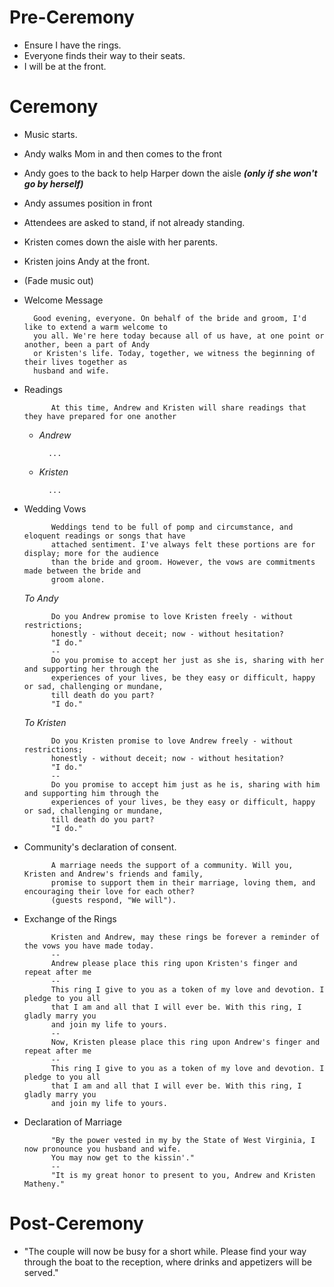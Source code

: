 Pre-Ceremony
============
- Ensure I have the rings.
- Everyone finds their way to their seats.
- I will be at the front.

Ceremony
========
- Music starts.

- Andy walks Mom in and then comes to the front

- Andy goes to the back to help Harper down the aisle ***(only if she won't go by herself)***

- Andy assumes position in front

- Attendees are asked to stand, if not already standing.

- Kristen comes down the aisle with her parents.
	
- Kristen joins Andy at the front.

- (Fade music out)

- Welcome Message
		
		Good evening, everyone. On behalf of the bride and groom, I'd like to extend a warm welcome to
		you all. We're here today because all of us have, at one point or another, been a part of Andy
		or Kristen's life. Today, together, we witness the beginning of their lives together as
		husband and wife.

- Readings

			At this time, Andrew and Kristen will share readings that they have prepared for one another
	
	- *Andrew*
	
			...
	
	- *Kristen*
	
			...
	

- Wedding Vows

			Weddings tend to be full of pomp and circumstance, and eloquent readings or songs that have
			attached sentiment. I've always felt these portions are for display; more for the audience
			than the bride and groom. However, the vows are commitments made between the bride and
			groom alone.


	*To Andy*
	
			Do you Andrew promise to love Kristen freely - without restrictions; 
			honestly - without deceit; now - without hesitation?
			"I do."	
			--
			Do you promise to accept her just as she is, sharing with her and supporting her through the 
			experiences of your lives, be they easy or difficult, happy or sad, challenging or mundane, 
			till death do you part?
			"I do."
       
	*To Kristen*

	        Do you Kristen promise to love Andrew freely - without restrictions; 
	        honestly - without deceit; now - without hesitation?
	        "I do."
	        --
	        Do you promise to accept him just as he is, sharing with him and supporting him through the 
	        experiences of your lives, be they easy or difficult, happy or sad, challenging or mundane, 
	        till death do you part?
	        "I do."


- Community's declaration of consent.

			A marriage needs the support of a community. Will you, Kristen and Andrew's friends and family,
			promise to support them in their marriage, loving them, and encouraging their love for each other?
			(guests respond, "We will").

- Exchange of the Rings

			Kristen and Andrew, may these rings be forever a reminder of the vows you have made today.
			--
			Andrew please place this ring upon Kristen's finger and repeat after me
			--
			This ring I give to you as a token of my love and devotion. I pledge to you all 
			that I am and all that I will ever be. With this ring, I gladly marry you
			and join my life to yours.
			--
			Now, Kristen please place this ring upon Andrew's finger and repeat after me
			--
			This ring I give to you as a token of my love and devotion. I pledge to you all 
			that I am and all that I will ever be. With this ring, I gladly marry you
			and join my life to yours.

- Declaration of Marriage

			"By the power vested in my by the State of West Virginia, I now pronounce you husband and wife.
			You may now get to the kissin'."
			--
			"It is my great honor to present to you, Andrew and Kristen Matheny."

Post-Ceremony
=============
- "The couple will now be busy for a short while. Please find your way through the boat to the reception, where drinks and appetizers will be served."

